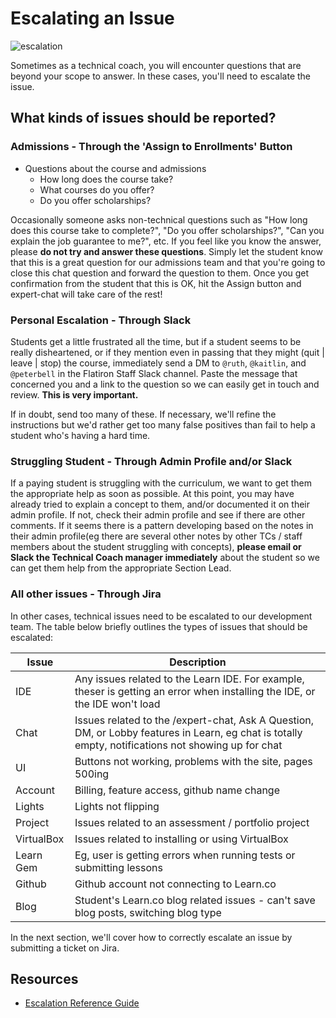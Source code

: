 
# Escalating an Issue

![escalation](http://i.giphy.com/ToMjGpjpXMFPshSYGLm.gif)

Sometimes as a technical coach, you will encounter questions that are beyond your scope to answer. In these cases, you'll need to escalate the issue.

## What kinds of issues should be reported?

### Admissions - Through the 'Assign to Enrollments' Button

- Questions about the course and admissions
  - How long does the course take?
  - What courses do you offer?
  - Do you offer scholarships?

Occasionally someone asks non-technical questions such as "How long does this course take to complete?", "Do you offer scholarships?", "Can you explain the job guarantee to me?", etc. If you feel like you know the answer, please **do not try and answer these questions**. Simply let the student know that this is a great question for our admissions team and that you're going to close this chat question and forward the question to them. Once you get confirmation from the student that this is OK, hit the Assign button and expert-chat will take care of the rest!

### Personal Escalation - Through Slack

Students get a little frustrated all the time, but if a student seems to be really disheartened, or if they mention even in passing that they might (quit | leave | stop) the course, immediately send a DM to `@ruth`, `@kaitlin`, and `@peterbell` in the Flatiron Staff Slack channel. Paste the message that concerned you and a link to the question so we can easily get in touch and review. **This is very important.**

If in doubt, send too many of these. If necessary, we'll refine the instructions but we'd rather get too many false positives than fail to help a student who's having a hard time.

### Struggling Student - Through Admin Profile and/or Slack

If a paying student is struggling with the curriculum, we want to get them the appropriate help as soon as possible. At this point, you may have already tried to explain a concept to them, and/or documented it on their admin profile. If not, check their admin profile and see if there are other comments. If it seems there is a pattern developing based on the notes in their admin profile(eg there are several other notes by other TCs / staff members about the student struggling with concepts), **please email or Slack the Technical Coach manager immediately** about the student so we can get them help from the appropriate Section Lead. 

### All other issues - Through Jira

In other cases, technical issues need to be escalated to our development team. The table below briefly outlines the types of issues that should be escalated: 

| Issue | Description |
| --- | --- |
| IDE |  Any issues related to the Learn IDE. For example, theser is getting an error when installing the IDE, or the IDE won't load |
| Chat |  Issues related to the /expert-chat, Ask A Question, DM, or Lobby features in Learn, eg chat is totally empty, notifications not showing up for chat|
| UI |  Buttons not working, problems with the site, pages 500ing |
| Account | Billing, feature access, github name change |
| Lights | Lights not flipping |
| Project | Issues related to an assessment / portfolio project |
| VirtualBox | Issues related to installing or using VirtualBox |
| Learn Gem | Eg, user is getting errors when running tests or submitting lessons |
| Github |  Github account not connecting to Learn.co |
| Blog | Student's Learn.co blog related issues - can't save blog posts, switching blog type

In the next section, we'll cover how to correctly escalate an issue by submitting a ticket on Jira.

## Resources
* [Escalation Reference Guide](https://github.com/flatiron-labs/learn-support/blob/master/escalation.md)